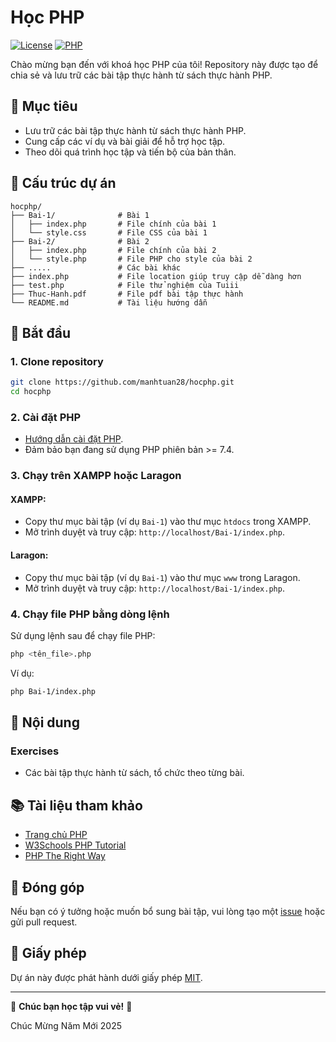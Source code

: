 # Học PHP

[![License](https://img.shields.io/badge/license-MIT-blue.svg)](LICENSE)
[![PHP](https://img.shields.io/badge/PHP-%3E%3D7.4-8892BF.svg)](https://www.php.net/)

Chào mừng bạn đến với khoá học PHP của tôi! Repository này được tạo để chia sẻ và lưu trữ các bài tập thực hành từ sách thực hành PHP.

## 🌟 Mục tiêu
- Lưu trữ các bài tập thực hành từ sách thực hành PHP.
- Cung cấp các ví dụ và bài giải để hỗ trợ học tập.
- Theo dõi quá trình học tập và tiến bộ của bản thân.

## 📂 Cấu trúc dự án
```plaintext
hocphp/
├── Bai-1/              # Bài 1
│   ├── index.php       # File chính của bài 1
│   └── style.css       # File CSS của bài 1
├── Bai-2/              # Bài 2
│   ├── index.php       # File chính của bài 2
│   └── style.php       # File PHP cho style của bài 2
├── .....               # Các bài khác
├── index.php           # File location giúp truy cập dễ dàng hơn
├── test.php            # File thử nghiệm của Tuiii
├── Thuc-Hanh.pdf       # File pdf bài tập thực hành
└── README.md           # Tài liệu hướng dẫn
```

## 🚀 Bắt đầu

### 1. Clone repository
```bash
git clone https://github.com/manhtuan28/hocphp.git
cd hocphp
```

### 2. Cài đặt PHP
- [Hướng dẫn cài đặt PHP](https://www.php.net/manual/en/install.php).
- Đảm bảo bạn đang sử dụng PHP phiên bản >= 7.4.

### 3. Chạy trên XAMPP hoặc Laragon
#### XAMPP:
- Copy thư mục bài tập (ví dụ `Bai-1`) vào thư mục `htdocs` trong XAMPP.
- Mở trình duyệt và truy cập: `http://localhost/Bai-1/index.php`.

#### Laragon:
- Copy thư mục bài tập (ví dụ `Bai-1`) vào thư mục `www` trong Laragon.
- Mở trình duyệt và truy cập: `http://localhost/Bai-1/index.php`.

### 4. Chạy file PHP bằng dòng lệnh
Sử dụng lệnh sau để chạy file PHP:
```bash
php <tên_file>.php
```
Ví dụ:
```bash
php Bai-1/index.php
```

## 📖 Nội dung
### Exercises
- Các bài tập thực hành từ sách, tổ chức theo từng bài.

## 📚 Tài liệu tham khảo
- [Trang chủ PHP](https://www.php.net/)
- [W3Schools PHP Tutorial](https://www.w3schools.com/php/)
- [PHP The Right Way](https://phptherightway.com/)

## 🤝 Đóng góp
Nếu bạn có ý tưởng hoặc muốn bổ sung bài tập, vui lòng tạo một [issue](https://github.com/manhtuan28/hocphp/issues) hoặc gửi pull request.

## 📄 Giấy phép
Dự án này được phát hành dưới giấy phép [MIT](LICENSE).

---

🌟 **Chúc bạn học tập vui vẻ!** 🌟

Chúc Mừng Năm Mới 2025